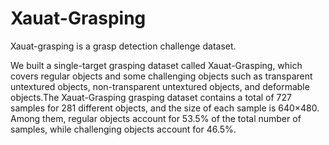# Xauat-Grasping
Xauat-grasping is a grasp detection challenge dataset.

We built a single-target grasping dataset called Xauat-Grasping, which covers regular objects and some challenging objects such as transparent untextured objects, non-transparent untextured objects, and deformable objects.The Xauat-Grasping grasping dataset contains a total of 727 samples for 281 different objects, and the size of each sample is 640×480. Among them, regular objects account for 53.5% of the total number of samples, while challenging objects account for 46.5%.
